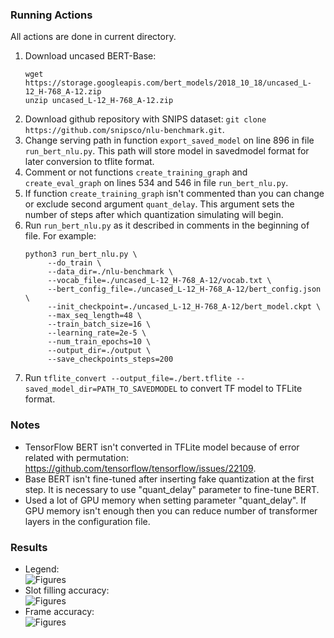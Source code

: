 ### Running Actions

All actions are done in current directory.

1. Download uncased BERT-Base:
   ```
   wget https://storage.googleapis.com/bert_models/2018_10_18/uncased_L-12_H-768_A-12.zip
   unzip uncased_L-12_H-768_A-12.zip
   ```
2. Download github repository with SNIPS dataset: `git clone https://github.com/snipsco/nlu-benchmark.git`.
3. Change serving path in function `export_saved_model` on line 896 in file `run_bert_nlu.py`.
   This path will store model in savedmodel format for later conversion to tflite format.
4. Comment or not functions `create_training_graph` and `create_eval_graph` on lines 534 and 546 in file `run_bert_nlu.py`.
5. If function `create_training_graph` isn't commented than you can change or exclude second argument `quant_delay`.
   This argument sets the number of steps after which quantization simulating will begin.
6. Run `run_bert_nlu.py` as it described in comments in the beginning of file. For example:
   ```
   python3 run_bert_nlu.py \
        --do_train \
        --data_dir=./nlu-benchmark \
        --vocab_file=./uncased_L-12_H-768_A-12/vocab.txt \
        --bert_config_file=./uncased_L-12_H-768_A-12/bert_config.json  \
        --init_checkpoint=./uncased_L-12_H-768_A-12/bert_model.ckpt \
        --max_seq_length=48 \
        --train_batch_size=16 \ 
        --learning_rate=2e-5 \ 
        --num_train_epochs=10 \ 
        --output_dir=./output \
        --save_checkpoints_steps=200
    ```
7. Run `tflite_convert --output_file=./bert.tflite --saved_model_dir=PATH_TO_SAVEDMODEL` to convert TF model to TFLite format.

### Notes

* TensorFlow BERT isn't converted in TFLite model because of error related with permutation: <https://github.com/tensorflow/tensorflow/issues/22109>.
* Base BERT isn't fine-tuned after inserting fake quantization at the first step. It is necessary to use "quant\_delay" parameter to fine-tune BERT.
* Used a lot of GPU memory when setting parameter "quant\_delay". If GPU memory isn't enough then you can reduce number of transformer layers in the configuration file.

### Results

* Legend:  
  ![Figures](./legend.png)
* Slot filling accuracy:  
  ![Figures](./slot_filling_accuracy.png)
* Frame accuracy:  
  ![Figures](./frame_accuracy.png)
